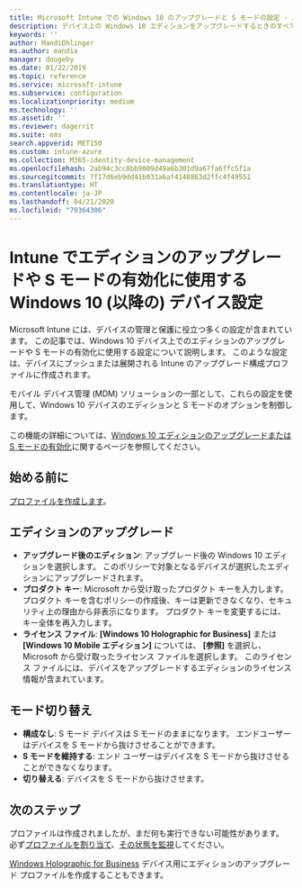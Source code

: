 ```yaml
---
title: Microsoft Intune での Windows 10 のアップグレードと S モードの設定 - Azure | Microsoft Docs
description: デバイス上の Windows 10 エディションをアップグレードするときのすべての設定一覧とその実行内容や、Microsoft Intune のデバイス構成プロファイルを使用してデバイス上で S モードを有効にする方法について説明します。
keywords: ''
author: MandiOhlinger
ms.author: mandia
manager: dougeby
ms.date: 01/22/2019
ms.topic: reference
ms.service: microsoft-intune
ms.subservice: configuration
ms.localizationpriority: medium
ms.technology: ''
ms.assetid: ''
ms.reviewer: dagerrit
ms.suite: ems
search.appverid: MET150
ms.custom: intune-azure
ms.collection: M365-identity-device-management
ms.openlocfilehash: 2ab94c3cc8bb9009d49a6b301d9a67fa6ffc5f1a
ms.sourcegitcommit: 7f17d6eb9dd41b031a6af4148863d2ffc4f49551
ms.translationtype: HT
ms.contentlocale: ja-JP
ms.lasthandoff: 04/21/2020
ms.locfileid: "79364306"
---
```

# <a name="windows-10-and-newer-device-settings-to-upgrade-editions-or-enable-s-mode-in-intune"></a>Intune でエディションのアップグレードや S モードの有効化に使用する Windows 10 (以降の) デバイス設定

Microsoft Intune には、デバイスの管理と保護に役立つ多くの設定が含まれています。 この記事では、Windows 10 デバイス上でのエディションのアップグレードや S モードの有効化に使用する設定について説明します。 このような設定は、デバイスにプッシュまたは展開される Intune のアップグレード構成プロファイルに作成されます。

モバイル デバイス管理 (MDM) ソリューションの一部として、これらの設定を使用して、Windows 10 デバイスのエディションと S モードのオプションを制御します。

この機能の詳細については、[Windows 10 エディションのアップグレードまたは S モードの有効化](edition-upgrade-configure-windows-10.md)に関するページを参照してください。

## <a name="before-you-begin"></a>始める前に

[プロファイルを作成します](edition-upgrade-configure-windows-10.md#create-the-profile)。

## <a name="edition-upgrade"></a>エディションのアップグレード

- **アップグレード後のエディション**: アップグレード後の Windows 10 エディションを選択します。 このポリシーで対象となるデバイスが選択したエディションにアップグレードされます。
- **プロダクト キー**: Microsoft から受け取ったプロダクト キーを入力します。 プロダクト キーを含むポリシーの作成後、キーは更新できなくなり、セキュリティ上の理由から非表示になります。 プロダクト キーを変更するには、キー全体を再入力します。
- **ライセンス ファイル**: **[Windows 10 Holographic for Business]** または **[Windows 10 Mobile エディション]** については、 **[参照]** を選択し、Microsoft から受け取ったライセンス ファイルを選択します。 このライセンス ファイルには、デバイスをアップグレードするエディションのライセンス情報が含まれています。

## <a name="mode-switch"></a>モード切り替え

- **構成なし**: S モード デバイスは S モードのままになります。 エンドユーザーはデバイスを S モードから抜けさせることができます。
- **S モードを維持する**: エンド ユーザーはデバイスを S モードから抜けさせることができなくなります。
- **切り替える**: デバイスを S モードから抜けさせます。

## <a name="next-steps"></a>次のステップ

プロファイルは作成されましたが、まだ何も実行できない可能性があります。 必ず[プロファイルを割り当て](device-profile-assign.md)、[その状態を監視](device-profile-monitor.md)してください。

[Windows Holographic for Business](holographic-upgrade.md) デバイス用にエディションのアップグレード プロファイルを作成することもできます。
